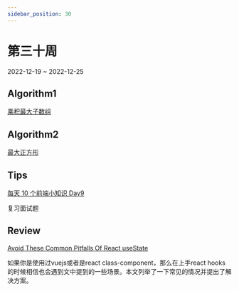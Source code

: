 ```yaml
---
sidebar_position: 30
---
```


# 第三十周

2022-12-19 ~ 2022-12-25

## Algorithm1

[乘积最大子数组](/leetcode/maximum-product-subarray/)

## Algorithm2

[最大正方形](/leetcode/maximal-square/)

## Tips

[每天 10 个前端小知识 Day9](https://juejin.cn/post/7130918368558874631)

复习面试题

## Review

[Avoid These Common Pitfalls Of React useState](https://profy.dev/article/react-usestate-pitfalls)

如果你是使用过vuejs或者是react class-component，那么在上手react hooks的时候相信也会遇到文中提到的一些场景。本文列举了一下常见的情况并提出了解决方案。

